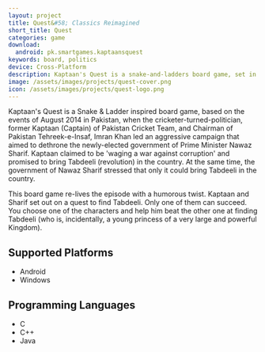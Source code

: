 ```yaml
---
layout: project
title: Quest&#58; Classics Reimagined
short_title: Quest
categories: game
download:
  android: pk.smartgames.kaptaansquest
keywords: board, politics
device: Cross-Platform
description: Kaptaan's Quest is a snake-and-ladders board game, set in politcial landscape of Pakistan in 2014.
image: /assets/images/projects/quest-cover.png
icon: /assets/images/projects/quest-logo.png
---
```


Kaptaan's Quest is a Snake & Ladder inspired board game, based on the events of August 2014 in Pakistan, when the cricketer-turned-politician, former Kaptaan (Captain) of Pakistan Cricket Team, and Chairman of Pakistan Tehreek-e-Insaf, Imran Khan led an aggressive campaign that aimed to dethrone the newly-elected government of Prime Minister Nawaz Sharif. Kaptaan claimed to be 'waging a war against corruption' and promised to bring Tabdeeli (revolution) in the country. At the same time, the government of Nawaz Sharif stressed that only it could bring Tabdeeli in the country.

This board game re-lives the episode with a humorous twist. Kaptaan and Sharif set out on a quest to find Tabdeeli. Only one of them can succeed. You choose one of the characters and help him beat the other one at finding Tabdeeli (who is, incidentally, a young princess of a very large and powerful Kingdom).

## Supported Platforms
- Android
- Windows

## Programming Languages
- C
- C++
- Java

